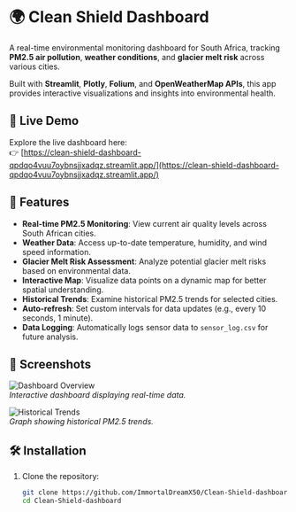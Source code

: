 # 🌍 Clean Shield Dashboard

A real-time environmental monitoring dashboard for South Africa, tracking **PM2.5 air pollution**, **weather conditions**, and **glacier melt risk** across various cities.

Built with **Streamlit**, **Plotly**, **Folium**, and **OpenWeatherMap APIs**, this app provides interactive visualizations and insights into environmental health.

## 🚀 Live Demo

Explore the live dashboard here:  
👉 [https://clean-shield-dashboard-qpdqo4vuu7oybnsjjxadqz.streamlit.app/](https://clean-shield-dashboard-qpdqo4vuu7oybnsjjxadqz.streamlit.app/)

## 🔧 Features

- **Real-time PM2.5 Monitoring**: View current air quality levels across South African cities.
- **Weather Data**: Access up-to-date temperature, humidity, and wind speed information.
- **Glacier Melt Risk Assessment**: Analyze potential glacier melt risks based on environmental data.
- **Interactive Map**: Visualize data points on a dynamic map for better spatial understanding.
- **Historical Trends**: Examine historical PM2.5 trends for selected cities.
- **Auto-refresh**: Set custom intervals for data updates (e.g., every 10 seconds, 1 minute).
- **Data Logging**: Automatically logs sensor data to `sensor_log.csv` for future analysis.

## 📸 Screenshots

![Dashboard Overview](https://via.placeholder.com/800x400.png?text=Dashboard+Overview)  
*Interactive dashboard displaying real-time data.*

![Historical Trends](https://via.placeholder.com/800x400.png?text=Historical+Trends)  
*Graph showing historical PM2.5 trends.*

## 🛠 Installation

1. Clone the repository:

   ```bash
   git clone https://github.com/ImmortalDreamX50/Clean-Shield-dashboard.git
   cd Clean-Shield-dashboard

